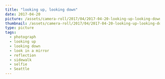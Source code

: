 ```yaml
---
title: "looking up, looking down"
date: 2017-04-20
picture: /assets/camera-roll/2017/04/2017-04-20-looking-up-looking-down/20170420_014647950_iOS.jpg
thumbnail: /assets/camera-roll/2017/04/2017-04-20-looking-up-looking-down/20170420_014647950_iOS-thumbnail.jpg
type: picture
tags:
  - photograph
  - looking up
  - looking down
  - look in a mirror
  - reflection
  - sidewalk
  - selfie
  - Seattle
---
```

